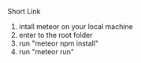 Short Link

1. intall meteor on your local machine
2. enter to the root folder
3. run "meteor npm install"
4. run "meteor run" 
